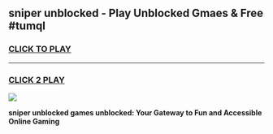
## sniper unblocked - Play Unblocked Gmaes & Free #tumql
<h3>
<a href="https://news.freeplayer.one?title=sniper_unblocked&ref=24F">CLICK TO PLAY</a></h3>
<hr>

<h3>
<a href="https://news.freeplayer.one?title=sniper_unblocked&ref=24F">CLICK 2 PLAY</a>
  
</h3>

<a href="https://news.freeplayer.one?title=sniper_unblocked&ref=24F/"><img src="https://clearcache.store/games.png"></a>


**sniper unblocked games unblocked: Your Gateway to Fun and Accessible Online Gaming**
